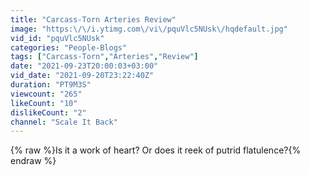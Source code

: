 ```yaml
---
title: "Carcass-Torn Arteries Review"
image: "https:\/\/i.ytimg.com\/vi\/pquVlc5NUsk\/hqdefault.jpg"
vid_id: "pquVlc5NUsk"
categories: "People-Blogs"
tags: ["Carcass-Torn","Arteries","Review"]
date: "2021-09-23T20:00:03+03:00"
vid_date: "2021-09-20T23:22:40Z"
duration: "PT9M3S"
viewcount: "265"
likeCount: "10"
dislikeCount: "2"
channel: "Scale It Back"
---
```

{% raw %}Is it a work of heart?  Or does it reek of putrid flatulence?{% endraw %}
